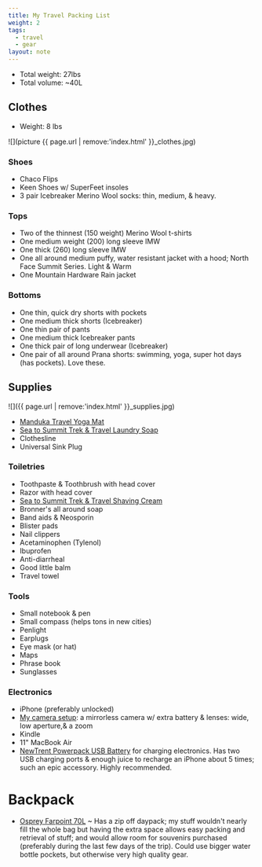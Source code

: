 ```yaml
---
title: My Travel Packing List
weight: 2
tags: 
  - travel
  - gear
layout: note
---
```


- Total weight: 27lbs
- Total volume: ~40L

## Clothes 

- Weight: 8 lbs

![](picture {{ page.url | remove:'index.html' }}_clothes.jpg)

### Shoes 

- Chaco Flips
- Keen Shoes w/ SuperFeet insoles
- 3 pair Icebreaker Merino Wool socks: thin, medium, & heavy. 


### Tops

- Two of the thinnest (150 weight) Merino Wool t-shirts 
- One medium weight (200) long sleeve IMW 
- One thick (260) long sleeve IMW 
- One all around medium puffy, water resistant jacket with a hood; North Face Summit Series. Light & Warm
- One Mountain Hardware Rain jacket


### Bottoms

- One thin, quick dry shorts with pockets
- One medium thick shorts (Icebreaker)
- One thin pair of pants
- One medium thick Icebreaker pants
- One thick pair of long underwear (Icebreaker)
- One pair of all around Prana shorts: swimming, yoga, super hot days (has pockets). Love these. 


## Supplies

![]({{ page.url | remove:'index.html' }}_supplies.jpg)

- [Manduka Travel Yoga Mat][0467-001]
- [Sea to Summit Trek & Travel Laundry Soap][0467-002]
- Clothesline
- Universal Sink Plug


### Toiletries 

- Toothpaste & Toothbrush with head cover
- Razor with head cover
- [Sea to Summit Trek & Travel Shaving Cream][0467-002]
- Bronner's all around soap 
- Band aids & Neosporin
- Blister pads 
- Nail clippers
- Acetaminophen (Tylenol)
- Ibuprofen 
- Anti-diarrheal 
- Good little balm
- Travel towel


### Tools

- Small notebook & pen
- Small compass (helps tons in new cities)
- Penlight 
- Earplugs 
- Eye mask (or hat)
- Maps
- Phrase book
- Sunglasses


### Electronics

- iPhone (preferably unlocked)
- [My camera setup](/notes/my-photography-gear/): a mirrorless camera w/ extra battery & lenses: wide, low aperture,& a zoom
- Kindle
- 11" MacBook Air
- [NewTrent Powerpack USB Battery](http://www.amazon.com/New-Trent-Powerpak-10000mAh-Smartphones/dp/B00EB1BY36/ref=pd_sim_pc_5) for charging electronics. Has two USB charging ports & enough juice to recharge an iPhone about 5 times; such an epic accessory. Highly recommended. 


# Backpack

- [Osprey Farpoint 70L][0467-003] ~ Has a zip off daypack; my stuff wouldn't nearly fill the whole bag but having the extra space allows easy packing and retrieval of stuff; and would allow room for souvenirs purchased (preferably during the last few days of the trip). Could use bigger water bottle pockets, but otherwise very high quality gear.


[0467-001]: http://www.amazon.com/Manduka-eKO-Superlite-Yoga-Midnight/dp/B005DX1W8S "Manduka eKO SuperLite Travel Yoga Mat - Amazon.com"
[0467-002]: http://www.amazon.com/Sea-Summit-Travel-Pocket-Laundry/dp/B002BO60JI "Amazon.com: Sea To Summit Trek &amp; Travel Pocket Laundry Wash ..."
[0467-003]: http://www.amazon.com/Osprey-Farpoint-70-Travel-Backpack/dp/B003GBYXGM "Amazon.com: Osprey Farpoint 70 Travel Backpack: Sports &amp; Outdoors"
